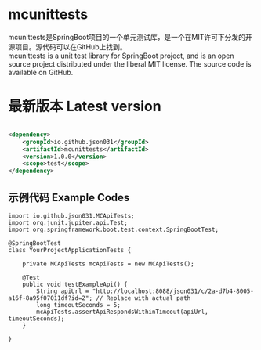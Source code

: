# mcunittests
mcunittests是SpringBoot项目的一个单元测试库，是一个在MIT许可下分发的开源项目。源代码可以在GitHub上找到。
<br>mcunittests is a unit test library for SpringBoot project, and is an open source project distributed under the liberal MIT license. The source code is available on GitHub.

# 最新版本 Latest version

```xml

<dependency>
    <groupId>io.github.json031</groupId>
    <artifactId>mcunittests</artifactId>
    <version>1.0.0</version>
    <scope>test</scope>
</dependency>
```

## 示例代码 Example Codes
```
import io.github.json031.MCApiTests;
import org.junit.jupiter.api.Test;
import org.springframework.boot.test.context.SpringBootTest;

@SpringBootTest
class YourProjectApplicationTests {

	private MCApiTests mcApiTests = new MCApiTests();

	@Test
	public void testExampleApi() {
		String apiUrl = "http://localhost:8088/json031/c/2a-d7b4-8005-a16f-8a95f07011df?id=2"; // Replace with actual path
		long timeoutSeconds = 5;
		mcApiTests.assertApiRespondsWithinTimeout(apiUrl, timeoutSeconds);
	}

}

```
